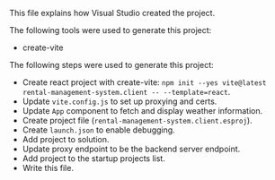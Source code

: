 This file explains how Visual Studio created the project.

The following tools were used to generate this project:
- create-vite

The following steps were used to generate this project:
- Create react project with create-vite: `npm init --yes vite@latest rental-management-system.client -- --template=react`.
- Update `vite.config.js` to set up proxying and certs.
- Update `App` component to fetch and display weather information.
- Create project file (`rental-management-system.client.esproj`).
- Create `launch.json` to enable debugging.
- Add project to solution.
- Update proxy endpoint to be the backend server endpoint.
- Add project to the startup projects list.
- Write this file.
